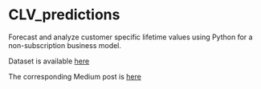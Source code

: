 # CLV_predictions

Forecast and analyze customer specific lifetime values using Python for a non-subscription business model.

Dataset is available [here](https://drive.google.com/file/d/1QaMfod3_ih31XcXpAEJUKk35HfpW2Tn8/view?usp=sharing)

The corresponding Medium post is [here]()
